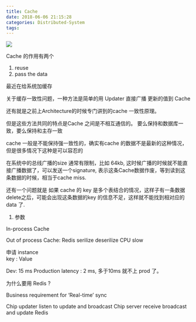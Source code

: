 ```yaml
---
title: Cache
date: 2018-06-06 21:15:28
categories: Distributed-System
tags:
---
```



![](https://wfeng.s3.us-east-2.amazonaws.com/System-Design-Images/cache.png)

Cache 的作用有两个

1. reuse
2. pass the data


最近在给系统加缓存

关于缓存一致性问题，一种方法是简单的用 Updater 直接广播 更新的值到 Cache

还有就是之前上Architecture的时候专门讲到的cache 一致性原理。

但是这些方法共同的特点是Cache 之间是不相互通信的。 要么保持和数据库一致，要么保持和主存一致

cache 一般是不能保持强一致性的，确实有cache 的数据不是最新的这种情况，但是很多情况下这种是可以容忍的


在系统中的总线广播的size 通常有限制，比如 64kb, 这时候广播的时候就不能直接广播数据了，可以发送一个signature, 表示这条Cache数据作废，等到读到这条数据的时候，相当于cache miss.


还有一个问题就是 如果 cache 的 key 是多个表结合的情况，这样子有一条数据delete之后，可能会出现这条数据的key 的信息不足，这样就不能找到相对应的 data 了.


1. 参数 

In-process Cache

Out of process Cache: Redis serilize deserilize CPU slow

申请 instance  
key :
Value

Dev: 15 ms
Production latency : 2 ms, 多于10ms 就不上 prod 了。

为什么要用 Redis ?

Business requirement for ‘Real-time’ sync


Chip updater listen to update and broadcast
Chip server receive broadcast and update Redis











